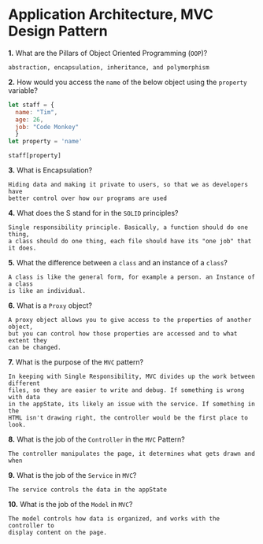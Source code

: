 # Application Architecture, MVC Design Pattern

**1.** What are the Pillars of Object Oriented Programming (`OOP`)?
<!-- enter you answer in the space below -->
```
abstraction, encapsulation, inheritance, and polymorphism
```
**2.** How would you access the `name` of the below object using the `property` variable?
```js
let staff = {
  name: "Tim",
  age: 26,
  job: "Code Monkey"
  }
let property = 'name'
```
<!-- enter you answer in the space below -->
```
staff[property]
```
**3.** What is Encapsulation?
<!-- enter you answer in the space below -->
```
Hiding data and making it private to users, so that we as developers have
better control over how our programs are used
```
**4.** What does the S stand for in the `SOLID` principles?
<!-- enter you answer in the space below -->
```
Single responsibility principle. Basically, a function should do one thing, 
a class should do one thing, each file should have its "one job" that it does.
```
**5.** What the difference between a `class` and an instance of a `class`?
<!-- enter you answer in the space below -->
```
A class is like the general form, for example a person. an Instance of a class
is like an individual.
```
**6.** What is a `Proxy` object?
<!-- enter you answer in the space below -->
```
A proxy object allows you to give access to the properties of another object,
but you can control how those properties are accessed and to what extent they
can be changed.
```

**7.** What is the purpose of the `MVC` pattern?
<!-- enter you answer in the space below -->
```
In keeping with Single Responsibility, MVC divides up the work between different
files, so they are easier to write and debug. If something is wrong with data
in the appState, its likely an issue with the service. If something in the 
HTML isn't drawing right, the controller would be the first place to look.
```
**8.** What is the job of the `Controller` in the `MVC` Pattern?
<!-- enter you answer in the space below -->
```
The controller manipulates the page, it determines what gets drawn and when
```

**9.** What is the job of the `Service` in `MVC`?
<!-- enter you answer in the space below -->
```
The service controls the data in the appState
```
**10.** What is the job of the `Model` in `MVC`?
<!-- enter you answer in the space below -->
```
The model controls how data is organized, and works with the controller to 
display content on the page.
```
